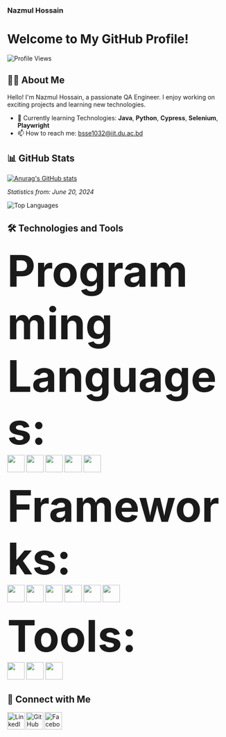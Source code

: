 ### Nazmul Hossain
# Welcome to My GitHub Profile!

![Profile Views](https://komarev.com/ghpvc/?username=Nazmul1932&color=blue)

## 👨‍💻 About Me

Hello! I'm Nazmul Hossain, a passionate QA Engineer. I enjoy working on exciting projects and learning new technologies.

- 🌱 Currently learning Technologies: **Java**, **Python**, **Cypress**, **Selenium**, **Playwright**
- 📫 How to reach me: bsse1032@iit.du.ac.bd

## 📊 GitHub Stats

[![Anurag's GitHub stats](https://github-readme-stats.vercel.app/api?username=Nazmul1932)](https://github.com/anuraghazra/github-readme-stats)


_Statistics from: June 20, 2024_

![Top Languages](https://github-readme-stats.vercel.app/api/top-langs/?username=Nazmul1932&layout=compact&theme=radical)

## 🛠️ Technologies and Tools

<span style="font-size: 100px;">**Programming Languages:**</span>
<br>
  <img src="https://img.shields.io/badge/Java-3366cc?style=for-the-badge&logo=java&logoColor=white" style="height: 40px; width: auto;" />
  <img src="https://img.shields.io/badge/Python-8cb3d9?style=for-the-badge&logo=python&logoColor=white" style="height: 40px; width: auto;"/>
   <img src="https://img.shields.io/badge/JavaScript-ffff00?style=for-the-badge&logo=javascript&logoColor=black" style="height: 40px; width: auto;"/>
   <img src="https://img.shields.io/badge/TypeScript-ff5050?style=for-the-badge&logo=typescript&logoColor=black" style="height: 40px; width: auto;"/>
    <img src="https://img.shields.io/badge/SQL-ffff00?style=for-the-badge&logo=mysql&logoColor=white" style="height: 40px; width: auto;"/>


  
<span style="font-size: 100px;">**Frameworks:**</span>
<br>
   <img src="https://img.shields.io/badge/Selenium-009933?style=for-the-badge&logo=selenium&logoColor=white" style="height: 40px; width: auto;"/>
  <img src="https://img.shields.io/badge/Angular-DD0031?style=for-the-badge&logo=angular&logoColor=white" style="height: 40px; width: auto;"/>
  <img src="https://img.shields.io/badge/Cypress-004d1a?style=for-the-badge&logo=cypress&logoColor=white" style="height: 40px; width: auto;"/>
  <img src="https://img.shields.io/badge/Playwright-2EAD33?style=for-the-badge&logo=playwright&logoColor=white" style="height: 40px; width: auto;"/>
  <img src="https://img.shields.io/badge/Appium-2E79B2?style=for-the-badge&logo=appium&logoColor=white" style="height: 40px; width: auto;"/>
  <img src="https://img.shields.io/badge/k6-FF6400?style=for-the-badge&logo=k6&logoColor=white" style="height: 40px; width: auto;"/>

  
<span style="font-size: 100px;">**Tools:**</span>
<br>
  <img src="https://img.shields.io/badge/Git-ff6666?style=for-the-badge&logo=git&logoColor=white" style="height: 40px; width: auto;"/>
  <img src="https://img.shields.io/badge/Postman-FF6C37?style=for-the-badge&logo=postman&logoColor=white" style="height: 40px; width: auto;"/>
  <img src="https://img.shields.io/badge/JMeter-FF0000?style=for-the-badge&logo=apachejmeter&logoColor=white" style="height: 40px; width: auto;"/>

## 🔗 Connect with Me

[<img align="left" alt="LinkedIn" width="40px" src="https://upload.wikimedia.org/wikipedia/commons/c/ca/LinkedIn_logo_initials.png" />][linkedin]
[<img align="left" alt="GitHub" width="40px" src="https://upload.wikimedia.org/wikipedia/commons/9/91/Octicons-mark-github.svg" />][github]
[<img align="left" alt="Facebook" width="40px" src="https://upload.wikimedia.org/wikipedia/commons/5/51/Facebook_f_logo_%282019%29.svg" />][facebook]

[linkedin]: https://linkedin.com/in/(https://www.linkedin.com/in/nazmul-hossain-6a00a7209/)
[github]: https://github.com/Nazmul1932
[facebook]: https://www.facebook.com/NazmulHossainIIT



